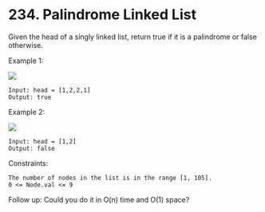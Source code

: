 # 234. Palindrome Linked List

Given the head of a singly linked list, return true if it is a
palindrome
or false otherwise.

 

Example 1:

![](https://assets.leetcode.com/uploads/2021/03/03/pal1linked-list.jpg)

    Input: head = [1,2,2,1]
    Output: true

Example 2:

![](https://assets.leetcode.com/uploads/2021/03/03/pal2linked-list.jpg)

    Input: head = [1,2]
    Output: false

 

Constraints:

    The number of nodes in the list is in the range [1, 105].
    0 <= Node.val <= 9

 
Follow up: Could you do it in O(n) time and O(1) space?